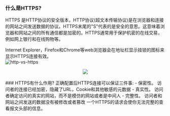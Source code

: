 ### 什么是HTTPS?
HTTPS 是HTTP协议的安全版本，HTTP协议(超文本传输协议)是在浏览器和连接的网站之间发送数据的协议。HTTPS末尾的"S"代表的是安全的意思。这意味着浏览器和网站之间的所有通信都是加密的。HTTPS通常用于保护机密的在线交易，例如网上银行和在线购物等。  

Internet Explorer，Firefox和Chrome等web浏览器会在地址栏显示挂锁的图标来显示HTTPS连接有效。  
![http-vs-https](https://github.com/ihuangch/blog/blob/master/Network/pics/http-vs-https.png)
<div align="center"> <img src="https://github.com/ihuangch/blog/blob/master/Network/pics/http-vs-https.png" /> </div><br>
### HTTPS有什么作用?
正确配置后HTTPS连接可以保证三件事:
- 保密性。 访问者的连接已经加密，隐藏了URL，Cookie和其他敏感的元数据
- 真实性。 访问者确定访问的真实的网站，而不是模仿的网站或者是中间人
- 完整性。 访问者和网站之间发送的数据没有被修改或者篡改  
一个HTTPS的请求会使你无法完整的查看报文头部的信息。


